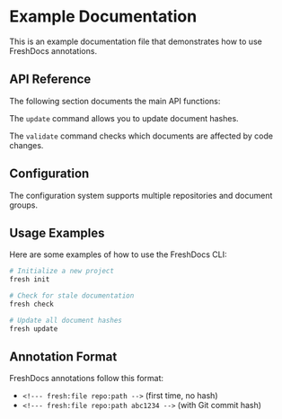 # Example Documentation

This is an example documentation file that demonstrates how to use FreshDocs annotations.

## API Reference

The following section documents the main API functions:

<!--- fresh:file core:cmd/update.go 345f884 -->
The `update` command allows you to update document hashes.

<!--- fresh:file core:cmd/validate.go 1bc4df0 -->
The `validate` command checks which documents are affected by code changes.

## Configuration

<!--- fresh:file core:config/config.go a5f6a81 -->
The configuration system supports multiple repositories and document groups.

## Usage Examples

Here are some examples of how to use the FreshDocs CLI:

```bash
# Initialize a new project
fresh init

# Check for stale documentation
fresh check

# Update all document hashes
fresh update
```

## Annotation Format

FreshDocs annotations follow this format:
- `<!--- fresh:file repo:path -->` (first time, no hash)
- `<!--- fresh:file repo:path abc1234 -->` (with Git commit hash) 